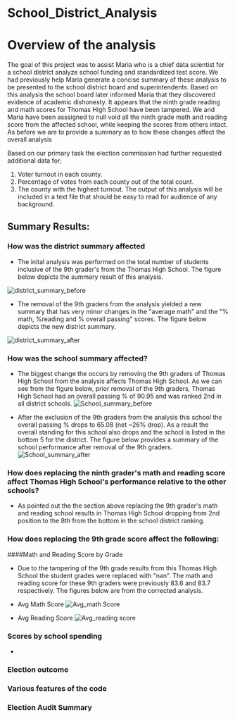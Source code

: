 # School_District_Analysis
# Overview of the analysis

The goal of this project was to assist Maria who is a chief data scientist for a school district analyze school funding and standardized test score. We had previously help Maria generate a concise summary of these analysis to be presented to the school district board and superintendents. Based on this analysis the school board later informed Maria that they discovered evidence of academic dishonesty. It appears that the ninth grade reading and math scores for Thomas High School have been tampered. We and Maria have been asssigned to null void all the ninth grade math and reading score from the affected school, while keeping the scores from others intact. As before we are to provide a summary as to how these changes affect the overall analysis

  Based on our primary task the election commission had further requested additional data for;
  1. Voter turnout in each county.
  2. Percentage of votes from each county out of the total count. 
  3. The county with the highest turnout.
The output of this analysis will be included in a text file that should be easy to read for audience of any background.

## Summary Results:
### How was the district summary affected
  * The inital analysis was performed on the total number of students inclusive of the 9th grader's from the Thomas High School. The figure below depicts the summary result of this analysis. 
  
  ![district_summary_before](https://user-images.githubusercontent.com/107159218/177902185-3897d557-8bed-4bb2-a659-b0c8aa62aa42.JPG)
  
  * The removal of the 9th graders from the analysis yielded a new summary that has very minor changes in the "average math" and the "% math, %reading and % overall passing" scores. The figure below depicts the new district summary.
  
  ![district_summary_after](https://user-images.githubusercontent.com/107159218/177902944-51f8a307-20f5-47f7-950b-3d9460cc7d01.JPG)

### **How was the school summary affected?**
  * The biggest change the occurs by removing the 9th graders of Thomas High School from the analysis affects Thomas High School. As we can see from the figure below, prior removal of the 9th graders, Thomas High School had an overall passing % of 90.95 and was ranked 2nd in all district schools. 
  ![School_summary_before](https://user-images.githubusercontent.com/107159218/177907336-a0402d29-d166-45eb-b98c-b39e9c1b1155.JPG)

 * After the exclusion of the 9th graders from the analysis this school the overall passing % drops to 65.08 (net ~26% drop). As a result the overall standing for this school also drops and the school is listed in the bottom 5 for the district. The figure below provides a summary of the school performance after removal of the 9th graders. 
 ![School_summary_after](https://user-images.githubusercontent.com/107159218/177907352-587eaa89-a9f4-42e4-8453-6181a5e8ebf8.JPG)

### **How does replacing the ninth grader's math and reading score affect Thomas High School's performance relative to the other schools?**
  * As pointed out the the section above replacing the 9th grader's math and reading school results in Thomas High School dropping from 2nd position to the 8th from the bottom in the school district ranking.


### How does replacing the 9th grade score affect the following:
####Math and Reading Score by Grade
  * Due to the tampering of the 9th grade results from this Thomas High School the student grades were replaced with "nan". The math and reading score for these 9th graders were previously 83.6 and 83.7 respectively. The figures below are from the corrected analysis.
  * Avg Math Score
  ![Avg_math Score](https://user-images.githubusercontent.com/107159218/177909650-94adca49-2d88-4649-864f-963e180fcb04.JPG)

  * Avg Reading Score
  ![Avg_reading score](https://user-images.githubusercontent.com/107159218/177909669-2eb249b0-e27a-4c98-b89e-cf073faf744b.JPG)

### Scores by school spending
  * 
### Election outcome
  
 
### Various features of the code
  
 
 
 
### Election Audit Summary
  
